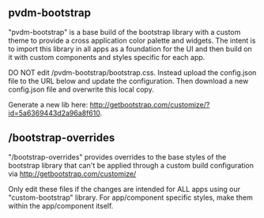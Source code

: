 pvdm-bootstrap
--------------

"pvdm-bootstrap" is a base build of the bootstrap library with a custom theme 
to provide a cross application color palette and widgets. The intent is to import
this library in all apps as a foundation for the UI and then build on it with 
custom components and styles specific for each app.

DO NOT edit /pvdm-bootstrap/bootstrap.css. Instead upload the config.json file
to the URL below and update the configuration. Then download a new config.json
file and overwrite this local copy.

Generate a new lib here:
http://getbootstrap.com/customize/?id=5a6369443d2a96a8f610. 

/bootstrap-overrides
-------------------

"/bootstrap-overrides" provides overrides to the base styles of the bootstrap
library that can't be applied through a custom build configuration via
http://getbootstrap.com/customize/

Only edit these files if the changes are intended for ALL apps using our
"custom-bootstrap" library. For app/component specific styles, make them within
the app/component itself.
